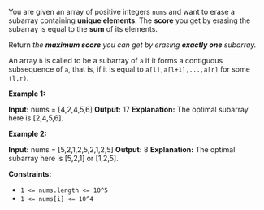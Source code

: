
You are given an array of positive integers  `nums`  and want to erase a subarray containing **unique elements**. The  **score**  you get by erasing the subarray is equal to the  **sum**  of its elements.

Return  _the  **maximum score**  you can get by erasing  **exactly one**  subarray._

An array  `b`  is called to be a  subarray  of  `a`  if it forms a contiguous subsequence of  `a`, that is, if it is equal to  `a[l],a[l+1],...,a[r]`  for some  `(l,r)`.

**Example 1:**

**Input:** nums = [4,2,4,5,6]
**Output:** 17
**Explanation:** The optimal subarray here is [2,4,5,6].

**Example 2:**

**Input:** nums = [5,2,1,2,5,2,1,2,5]
**Output:** 8
**Explanation:** The optimal subarray here is [5,2,1] or [1,2,5].

**Constraints:**

-   `1 <= nums.length <= 10^5`
-   `1 <= nums[i] <= 10^4`